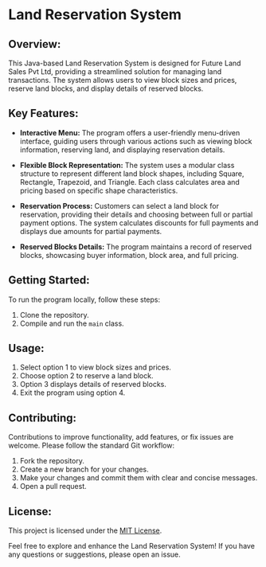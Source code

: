 # Land Reservation System

## Overview:

This Java-based Land Reservation System is designed for Future Land Sales Pvt Ltd, providing a streamlined solution for managing land transactions. The system allows users to view block sizes and prices, reserve land blocks, and display details of reserved blocks.

## Key Features:

- **Interactive Menu:** The program offers a user-friendly menu-driven interface, guiding users through various actions such as viewing block information, reserving land, and displaying reservation details.

- **Flexible Block Representation:** The system uses a modular class structure to represent different land block shapes, including Square, Rectangle, Trapezoid, and Triangle. Each class calculates area and pricing based on specific shape characteristics.

- **Reservation Process:** Customers can select a land block for reservation, providing their details and choosing between full or partial payment options. The system calculates discounts for full payments and displays due amounts for partial payments.

- **Reserved Blocks Details:** The program maintains a record of reserved blocks, showcasing buyer information, block area, and full pricing.

## Getting Started:

To run the program locally, follow these steps:

1. Clone the repository.
2. Compile and run the `main` class.

## Usage:

1. Select option 1 to view block sizes and prices.
2. Choose option 2 to reserve a land block.
3. Option 3 displays details of reserved blocks.
4. Exit the program using option 4.

## Contributing:

Contributions to improve functionality, add features, or fix issues are welcome. Please follow the standard Git workflow:

1. Fork the repository.
2. Create a new branch for your changes.
3. Make your changes and commit them with clear and concise messages.
4. Open a pull request.

## License:

This project is licensed under the [MIT License](LICENSE.md).

Feel free to explore and enhance the Land Reservation System! If you have any questions or suggestions, please open an issue.
